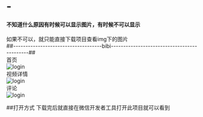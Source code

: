 # -
#### 不知道什么原因有时候可以显示图片，有时候不可以显示
如果不可以，就只能直接下载项目查看img下的图片<br/>
##------------------------------------bibi--------------------------------------------##
<br/>
首页
<br/>
![login](https://github.com/qixuehui/wx-xcx/blob/master/bibi/img/1.png)
<br/>
视频详情
<br/>
![login](https://github.com/qixuehui/wx-xcx/blob/master/bibi/img/2.png)
<br/>
评论
<br/>
![login](https://github.com/qixuehui/wx-xcx/blob/master/bibi/img/3.png)
<br/>

##打开方式
下载完后就直接在微信开发者工具打开此项目就可以看到
